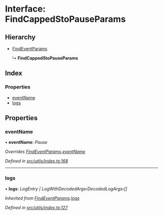 # Interface: FindCappedStoPauseParams

## Hierarchy

* [FindEventParams](_utils_index_.findeventparams.md)

  ↳ **FindCappedStoPauseParams**

## Index

### Properties

* [eventName](_utils_index_.findcappedstopauseparams.md#eventname)
* [logs](_utils_index_.findcappedstopauseparams.md#logs)

## Properties

###  eventName

• **eventName**: *Pause*

*Overrides [FindEventParams](_utils_index_.findeventparams.md).[eventName](_utils_index_.findeventparams.md#eventname)*

*Defined in [src/utils/index.ts:168](https://github.com/PolymathNetwork/polymath-sdk/blob/fb8c7c9/src/utils/index.ts#L168)*

___

###  logs

• **logs**: *LogEntry | LogWithDecodedArgs‹DecodedLogArgs›[]*

*Inherited from [FindEventParams](_utils_index_.findeventparams.md).[logs](_utils_index_.findeventparams.md#logs)*

*Defined in [src/utils/index.ts:127](https://github.com/PolymathNetwork/polymath-sdk/blob/fb8c7c9/src/utils/index.ts#L127)*
